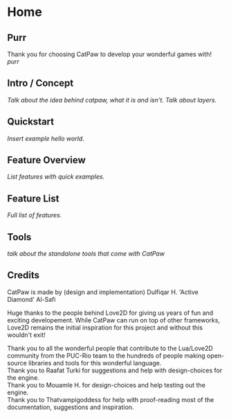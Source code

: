 # Home
## Purr
Thank you for choosing CatPaw to develop your wonderful games with! *purr*

## Intro / Concept
*Talk about the idea behind catpaw, what it is and isn't.*
*Talk about layers.*

## Quickstart
*Insert example hello world.*

## Feature Overview
*List features with quick examples.*

## Feature List
*Full list of features.*

## Tools
*talk about the standalone tools that come with CatPaw*

## Credits
CatPaw is made by (design and implementation) Dulfiqar H. 'Active Diamond' Al-Safi


Huge thanks to the people behind Love2D for giving us years of fun and exciting developement.
While CatPaw can run on top of other frameworks, Love2D remains the initial inspiration for this project and without this wouldn't exit!


Thank you to all the wonderful people that contribute to the Lua/Love2D community from the PUC-Rio team to the hundreds of people making open-source libraries and tools for this wonderful language.  
Thank you to Raafat Turki for suggestions and help with design-choices for the engine.  
Thank you to Mouamle H. for design-choices and help testing out the engine.  
Thank you to Thatvampigoddess for help with proof-reading most of the documentation, suggestions and inspiration.  
